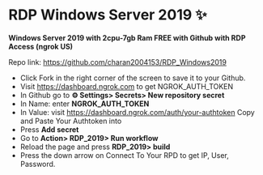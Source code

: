 # RDP Windows Server 2019 ✨

**Windows Server 2019 with 2cpu-7gb Ram FREE with Github with RDP Access (ngrok US)**

Repo link: https://github.com/charan2004153/RDP_Windows2019


+ Click Fork in the right corner of the screen to save it to your Github.
+ Visit https://dashboard.ngrok.com to get NGROK_AUTH_TOKEN
+ In Github go to **⚙ Settings> Secrets> New repository secret**
+ In Name: enter **NGROK_AUTH_TOKEN**
+ In Value: visit https://dashboard.ngrok.com/auth/your-authtoken Copy and Paste Your Authtoken into
+ Press **Add secret**
+ Go to **Action> RDP_2019> Run workflow**
+ Reload the page and press **RDP_2019> build**
+ Press the down arrow on Connect To Your RPD to get IP, User, Password.
